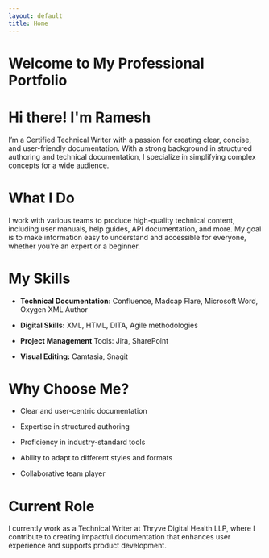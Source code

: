 ```yaml
---
layout: default
title: Home
---
```


# Welcome to My Professional Portfolio

# Hi there! I'm Ramesh

I’m a Certified Technical Writer with a passion for creating clear, concise, and user-friendly documentation. With a strong background in structured authoring and technical documentation, I specialize in simplifying complex concepts for a wide audience.

# What I Do

I work with various teams to produce high-quality technical content, including user manuals, help guides, API documentation, and more. My goal is to make information easy to understand and accessible for everyone, whether you're an expert or a beginner.

# My Skills

- **Technical Documentation:** Confluence, Madcap Flare, Microsoft Word, Oxygen XML Author

- **Digital Skills:** XML, HTML, DITA, Agile methodologies

- **Project Management** Tools: Jira, SharePoint

- **Visual Editing:** Camtasia, Snagit
  
# Why Choose Me?

- Clear and user-centric documentation

- Expertise in structured authoring

- Proficiency in industry-standard tools

- Ability to adapt to different styles and formats

- Collaborative team player
  
# Current Role
I currently work as a Technical Writer at Thryve Digital Health LLP, where I contribute to creating impactful documentation that enhances user experience and supports product development.